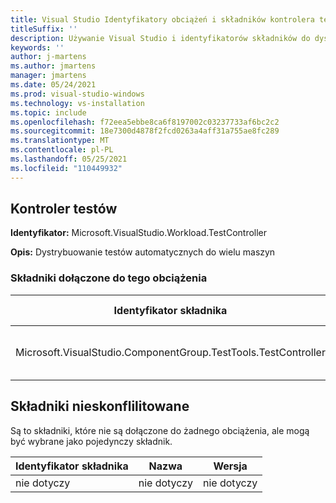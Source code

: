```yaml
---
title: Visual Studio Identyfikatory obciążeń i składników kontrolera testów 2019
titleSuffix: ''
description: Używanie Visual Studio i identyfikatorów składników do dystrybucji testów automatycznych na wielu maszynach
keywords: ''
author: j-martens
ms.author: jmartens
manager: jmartens
ms.date: 05/24/2021
ms.prod: visual-studio-windows
ms.technology: vs-installation
ms.topic: include
ms.openlocfilehash: f72eea5ebbe8ca6f8197002c03237733af6bc2c2
ms.sourcegitcommit: 18e7300d4878f2fcd0263a4aff31a755ae8fc289
ms.translationtype: MT
ms.contentlocale: pl-PL
ms.lasthandoff: 05/25/2021
ms.locfileid: "110449932"
---
```

## <a name="test-controller"></a>Kontroler testów

**Identyfikator:** Microsoft.VisualStudio.Workload.TestController

**Opis:** Dystrybuowanie testów automatycznych do wielu maszyn

### <a name="components-included-by-this-workload"></a>Składniki dołączone do tego obciążenia

Identyfikator składnika | Nazwa | Wersja | Typ zależności
--- | --- | --- | ---
Microsoft.VisualStudio.ComponentGroup.TestTools.TestController | Podstawowe funkcje kontrolera testów | 16.0.28315.86 | Wymagane

## <a name="unaffiliated-components"></a>Składniki nieskonflilitowane

Są to składniki, które nie są dołączone do żadnego obciążenia, ale mogą być wybrane jako pojedynczy składnik.

Identyfikator składnika | Nazwa | Wersja
--- | --- | ---
nie dotyczy | nie dotyczy | nie dotyczy
